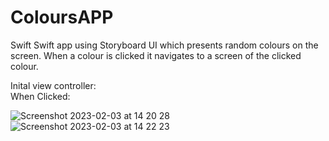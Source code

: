 # ColoursAPP
Swift
Swift app using Storyboard UI which presents random colours on the screen. When a colour is clicked it navigates to a screen of the clicked colour.



Inital view controller:                                         
When Clicked: 

![Screenshot 2023-02-03 at 14 20 28](https://user-images.githubusercontent.com/61665797/216626518-8a063b0e-ded9-4737-870b-ec8c57fe73f0.png)                ![Screenshot 2023-02-03 at 14 22 23](https://user-images.githubusercontent.com/61665797/216627090-936fd134-fa22-462a-bc5b-fe9d074c6b0c.png)



